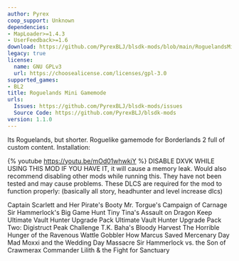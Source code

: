 ```yaml
---
author: Pyrex
coop_support: Unknown
dependencies:
- MapLoader>=1.4.3
- UserFeedback>=1.6
download: https://github.com/PyrexBLJ/blsdk-mods/blob/main/RoguelandsMiniGamemode/RoguelandsMiniGamemode.zip
legacy: true
license:
  name: GNU GPLv3
  url: https://choosealicense.com/licenses/gpl-3.0
supported_games:
- BL2
title: Roguelands Mini Gamemode
urls:
  Issues: https://github.com/PyrexBLJ/blsdk-mods/issues
  Source Code: https://github.com/PyrexBLJ/blsdk-mods
version: 1.1.0
---
```

Its Roguelands, but shorter.
Roguelike gamemode for Borderlands 2 full of custom content. Installation: 

{% youtube https://youtu.be/mOd01whwkiY %} 
DISABLE DXVK WHILE USING THIS MOD IF YOU HAVE IT, it will cause a memory leak.
Would also recommend disabling other mods while running this. They have not been tested and may cause problems.
These DLCS are required for the mod to function properly: (basically all story, headhunter and level increase dlcs)

Captain Scarlett and Her Pirate's Booty
Mr. Torgue's Campaign of Carnage
Sir Hammerlock's Big Game Hunt
Tiny Tina's Assault on Dragon Keep
Ultimate Vault Hunter Upgrade Pack
Ultimate Vault Hunter Upgrade Pack Two: Digistruct Peak Challenge
T.K. Baha's Bloody Harvest
The Horrible Hunger of the Ravenous Wattle Gobbler
How Marcus Saved Mercenary Day
Mad Moxxi and the Wedding Day Massacre
Sir Hammerlock vs. the Son of Crawmerax
Commander Lilith &amp; the Fight for Sanctuary